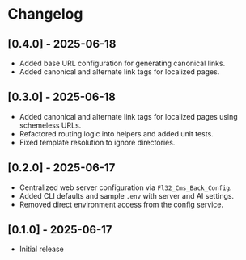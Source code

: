 # Changelog

## [0.4.0] - 2025-06-18
- Added base URL configuration for generating canonical links.
- Added canonical and alternate link tags for localized pages.

## [0.3.0] - 2025-06-18
- Added canonical and alternate link tags for localized pages using schemeless URLs.
- Refactored routing logic into helpers and added unit tests.
- Fixed template resolution to ignore directories.

## [0.2.0] - 2025-06-17
- Centralized web server configuration via `Fl32_Cms_Back_Config`.
- Added CLI defaults and sample `.env` with server and AI settings.
- Removed direct environment access from the config service.

## [0.1.0] - 2025-06-17
- Initial release
